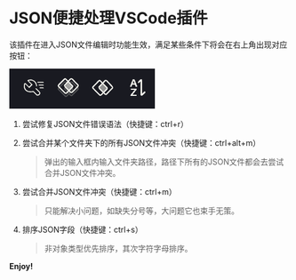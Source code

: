 # JSON便捷处理VSCode插件

该插件在进入JSON文件编辑时功能生效，满足某些条件下将会在右上角出现对应按钮：

![buttons-sample](https://github.com/huanjinliu/json-tools/blob/master/resources/buttons-sample.png?raw=true)

1. 尝试修复JSON文件错误语法（快捷键：ctrl+r）

2. 尝试合并某个文件夹下的所有JSON文件冲突（快捷键：ctrl+alt+m）

   > 弹出的输入框内输入文件夹路径，路径下所有的JSON文件都会去尝试合并JSON文件冲突。

3. 尝试合并JSON文件冲突（快捷键：ctrl+m）

   > 只能解决小问题，如缺失分号等，大问题它也束手无策。

4. 排序JSON字段（快捷键：ctrl+s）

   > 非对象类型优先排序，其次字符字母排序。

**Enjoy!**
